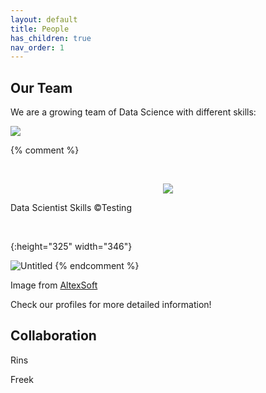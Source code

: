 ```yaml
---
layout: default
title: People
has_children: true
nav_order: 1
---
```


## Our Team

We are a growing team of Data Science with different skills:


![](images/DataScientist.png)


{% comment %}

<br/>
<p align="center">
  <img src="images/DataScientist.png"/>
  <figcaption>Data Scientist Skills &copy;Testing</figcaption>
</p>
<br/>

{:height="325" width="346"}

<img src="{{site.baseurl | prepend: site.url}}assets/DataScientist.png" alt="Untitled" />
{% endcomment %}

Image from [AltexSoft](https://www.altexsoft.com/) 

Check our profiles for more detailed information!



## Collaboration

Rins

Freek


 
